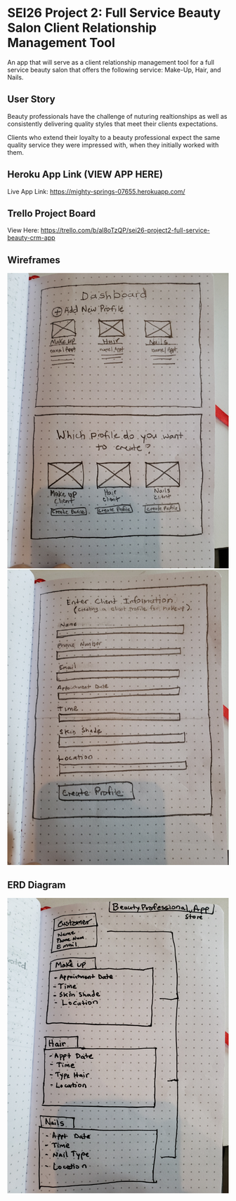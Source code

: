 # SEI26 Project 2: Full Service Beauty Salon Client Relationship Management Tool

An app that will serve as a client relationship management tool for a full service beauty salon that offers the following service: Make-Up, Hair, and Nails. 

## User Story
Beauty professionals have the challenge of nuturing realtionships as well as consistently delivering quality styles that meet their clients expectations. 

Clients who extend their loyalty to a beauty professional expect the same quality service they were impressed with, when they initially worked with them.

## Heroku App Link (VIEW APP HERE)
Live App Link: https://mighty-springs-07655.herokuapp.com/

## Trello Project Board
View Here: https://trello.com/b/al8oTzQP/sei26-project2-full-service-beauty-crm-app

## Wireframes 
<img src="https://github.com/lrobert4/SEIProject2/blob/master/Wireframes-one.jpg" alt="Wireframe Images One">

<img src="https://github.com/lrobert4/SEIProject2/blob/master/wireframes-two.jpg" alt="Wireframe Images Two">

## ERD Diagram
<img src="https://github.com/lrobert4/SEIProject2/blob/master/ERD_Diagram.jpg" alt="ERD Diagram">


